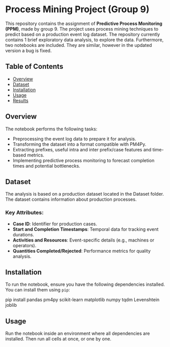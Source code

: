 # Process Mining Project (Group 9)

This repository contains the assignment of **Predictive Process Monitoring (PPM)**, made by group 9. The project uses process mining techniques to predict based on a production event log dataset.
The repository currently contains 1 brief exploratory data analysis, to explore the data. Furthermore, two notebooks are included. They are similar, however in the updated version a bug is fixed.
## Table of Contents

- [Overview](#overview)
- [Dataset](#dataset)
- [Installation](#installation)
- [Usage](#usage)
- [Results](#results)


## Overview

The notebook performs the following tasks:
- Preprocessing the event log data to prepare it for analysis.
- Transforming the dataset into a format compatible with PM4Py.
- Extracting prefixes, useful intra and inter prefix/case features and time-based metrics.
- Implementing predictive process monitoring to forecast completion times and potential bottlenecks.

## Dataset

The analysis is based on a production dataset located in the Dataset folder.
The dataset contains information about production processes.

### Key Attributes:
- **Case ID**: Identifier for production cases.
- **Start and Completion Timestamps**: Temporal data for tracking event durations.
- **Activities and Resources**: Event-specific details (e.g., machines or operators).
- **Quantities Completed/Rejected**: Performance metrics for quality analysis.

## Installation

To run the notebook, ensure you have the following dependencies installed. You can install them using `pip`:

pip install pandas pm4py scikit-learn matplotlib numpy tqdm Levenshtein joblib

## Usage
Run the notebook inside an environment where all dependencies are installed. Then run all cells at once,
or one by one. 


